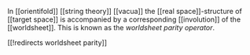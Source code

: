 

In [[orientifold]] [[string theory]] [[vacua]] the [[real space]]-structure of [[target space]] is accompanied by a corresponding [[involution]] of the [[worldsheet]]. This is known as the _worldsheet parity operator_.

[[!redirects worldsheet parity]]

